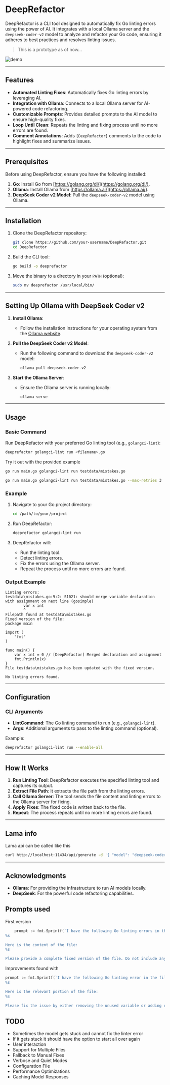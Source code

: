 # DeepRefactor

DeepRefactor is a CLI tool designed to automatically fix Go linting errors using the power of AI. It integrates with a local Ollama server and the `deepseek-coder-v2` model to analyze and refactor your Go code, ensuring it adheres to best practices and resolves linting issues.

> This is a prototype as of now...

![demo](./imgs/demo.gif)

---

## Features

- **Automated Linting Fixes**: Automatically fixes Go linting errors by leveraging AI.
- **Integration with Ollama**: Connects to a local Ollama server for AI-powered code refactoring.
- **Customizable Prompts**: Provides detailed prompts to the AI model to ensure high-quality fixes.
- **Loop Until Clean**: Repeats the linting and fixing process until no more errors are found.
- **Comment Annotations**: Adds `[DeepRefactor]` comments to the code to highlight fixes and summarize issues.

---

## Prerequisites

Before using DeepRefactor, ensure you have the following installed:

1. **Go**: Install Go from [https://golang.org/dl/](https://golang.org/dl/).
2. **Ollama**: Install Ollama from [https://ollama.ai/](https://ollama.ai/).
3. **DeepSeek Coder v2 Model**: Pull the `deepseek-coder-v2` model using Ollama.

---

## Installation

1. Clone the DeepRefactor repository:
   ```bash
   git clone https://github.com/your-username/DeepRefactor.git
   cd DeepRefactor
   ```

2. Build the CLI tool:
   ```bash
   go build -o deeprefactor
   ```

3. Move the binary to a directory in your `PATH` (optional):
   ```bash
   sudo mv deeprefactor /usr/local/bin/
   ```

---

## Setting Up Ollama with DeepSeek Coder v2

1. **Install Ollama**:
   - Follow the installation instructions for your operating system from the [Ollama website](https://ollama.ai/).

2. **Pull the DeepSeek Coder v2 Model**:
   - Run the following command to download the `deepseek-coder-v2` model:
     ```bash
     ollama pull deepseek-coder-v2
     ```

3. **Start the Ollama Server**:
   - Ensure the Ollama server is running locally:
     ```bash
     ollama serve
     ```

---

## Usage

### Basic Command

Run DeepRefactor with your preferred Go linting tool (e.g., `golangci-lint`):

```bash
deeprefactor golangci-lint run <filename>.go
```

Try it out with the provided example

```bash
go run main.go golangci-lint run testdata/mistakes.go

go run main.go golangci-lint run testdata/mistakes.go --max-retries 3
```

### Example

1. Navigate to your Go project directory:
   ```bash
   cd /path/to/your/project
   ```

2. Run DeepRefactor:
   ```bash
   deeprefactor golangci-lint run
   ```

3. DeepRefactor will:
   - Run the linting tool.
   - Detect linting errors.
   - Fix the errors using the Ollama server.
   - Repeat the process until no more errors are found.

### Output Example

```
Linting errors:
testdata\mistakes.go:9:2: S1021: should merge variable declaration with assignment on next line (gosimple)
        var x int
        ^
Filepath found at testdata\mistakes.go
Fixed version of the file:
package main

import (
    "fmt"
)

func main() {
    var x int = 0 // [DeepRefactor] Merged declaration and assignment
    fmt.Println(x)
}
File testdata\mistakes.go has been updated with the fixed version.

No linting errors found.
```

---

## Configuration

### CLI Arguments

- **LintCommand**: The Go linting command to run (e.g., `golangci-lint`).
- **Args**: Additional arguments to pass to the linting command (optional).

Example:
```bash
deeprefactor golangci-lint run --enable-all
```

---

## How It Works

1. **Run Linting Tool**: DeepRefactor executes the specified linting tool and captures its output.
2. **Extract File Path**: It extracts the file path from the linting errors.
3. **Call Ollama Server**: The tool sends the file content and linting errors to the Ollama server for fixing.
4. **Apply Fixes**: The fixed code is written back to the file.
5. **Repeat**: The process repeats until no more linting errors are found.

---
## Lama info
Lama api can be called like this
```bash
curl http://localhost:11434/api/generate -d '{ "model": "deepseek-coder-v2", "prompt": "How are you today?", "stream": "false"}'
```

---

## Acknowledgments

- **Ollama**: For providing the infrastructure to run AI models locally.
- **DeepSeek**: For the powerful code refactoring capabilities.


## Prompts used
First version
```go
	prompt := fmt.Sprintf(`I have the following Go linting errors in the file %s:
%s

Here is the content of the file:
%s

Please provide a complete fixed version of the file. Do not include any explanations or additional text. Only return the complete code. Add comments to the code where you applied a fix per line. Also add a comment that summarized all the linter issues. All your comments should have the prefix [DeepRefactor]`, fileName, errorOutput, fileContent)
```

Improvements found with 

```go
prompt := fmt.Sprintf(`I have the following Go linting error in the file %s:
%s

Here is the relevant portion of the file:
%s

Please fix the issue by either removing the unused variable or adding code that uses it. Do not include any explanations or additional text. Only return the fixed code. Add a comment with the prefix [DeepRefactor] to indicate the fix.`, fileName, errorOutput, fileContent)

```

## TODO

- Sometimes the model gets stuck and cannot fix the linter error
- If it gets stuck it should have the option to start all over again 
- User interaction
- Support for Multiple Files
- Fallback to Manual Fixes
- Verbose and Quiet Modes
- Configuration File
- Performance Optimizations
- Caching Model Responses
